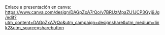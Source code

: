 Enlace a presentación en canva: https://www.canva.com/design/DAGpZxA7rQo/v7BRUzMpaZU1JCP3Gyj9Jg/edit?utm_content=DAGpZxA7rQo&utm_campaign=designshare&utm_medium=link2&utm_source=sharebutton
